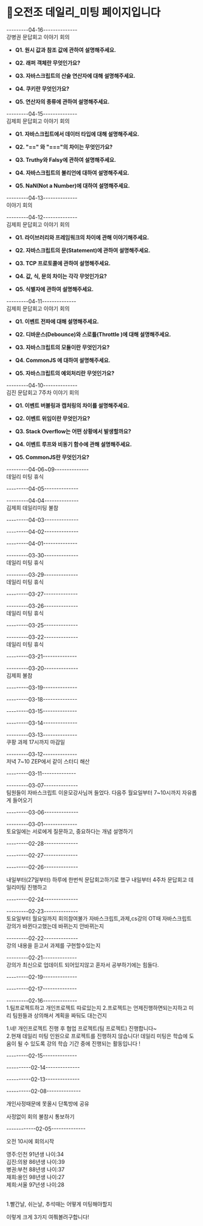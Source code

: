 # 🧣오전조 데일리_미팅 페이지입니다
---------04-16--------------<br>
강병권 문답회고 이야기 회의

- **Q1. 원시 값과 참조 값에 관하여 설명해주세요.**
    
- **Q2. 래퍼 객체란 무엇인가요?**
    
- **Q3. 자바스크립트의 산술 연산자에 대해 설명해주세요.**
    
- **Q4. 쿠키란 무엇인가요?**
    
- **Q5. 연산자의 종류에 관하여 설명해주세요.**

---------04-15--------------<br>
김제희 문답회고 이야기 회의

- **Q1. 자바스크립트에서 데이터 타입에 대해 설명해주세요.**
   
- **Q2. "==" 와 "==="의 차이는 무엇인가요?**
    
- **Q3. Truthy와 Falsy에 관하여 설명해주세요.**
    
- **Q4. 자바스크립트의 불리언에 대하여 설명해주세요.**
    
- **Q5. NaN(Not a Number)에 대하여 설명해주세요.**
   
---------04-13--------------<br>
이야기 회의

---------04-12--------------<br>
김제희 문답회고 이야기 회의

- **Q1. 라이브러리와 프레임워크의 차이에 관해 이야기해주세요.**
    
- **Q2. 자바스크립트의 문(Statement)에 관하여 설명해주세요.**
    
- **Q3. TCP 프로토콜에 관하여 설명해주세요.**
    
- **Q4. 값, 식, 문의 차이는 각각 무엇인가요?**
    
- **Q5. 식별자에 관하여 설명해주세요.**
    
---------04-11--------------<br>
김제희 문답회고 이야기 회의

- **Q1. 이벤트 전파에 대해 설명해주세요.**
    
- **Q2. 디바운스(Debounce)와 스로틀(Throttle )에 대해 설명해주세요.**
    
- **Q3. 자바스크립트의 모듈이란 무엇인가요?**
    
- **Q4. CommonJS 에 대하여 설명해주세요.**
    
- **Q5. 자바스크립트의 예외처리란 무엇인가요?**
    
---------04-10--------------<br>
김진 문답회고 7주차 이야기 회의

- **Q1. 이벤트 버블링과 캡처링의 차이를 설명해주세요.**
    
- **Q2. 이벤트 위임이란 무엇인가요?**
    
- **Q3. Stack Overflow는 어떤 상황에서 발생할까요?**
    
- **Q4. 이벤트 루프와 비동기 함수에 관해 설명해주세요.**
   
- **Q5.  CommonJS란 무엇인가요?**

---------04-06~09--------------<br>
데일리 미팅 휴식

---------04-05--------------

---------04-04--------------<br>
김제희 데일리미팅 불참

---------04-03--------------

---------04-02--------------

---------04-01--------------

---------03-30--------------<br>
데일리 미팅 휴식

---------03-29--------------<br>
데일리 미팅 휴식

---------03-27--------------

---------03-26--------------<br>
데일리 미팅 휴식

---------03-25--------------

---------03-22--------------<br>
데일리 미팅 휴식

---------03-21--------------

---------03-20--------------<br>
김제희 불참

---------03-19--------------

---------03-18--------------

---------03-15--------------

---------03-14--------------

---------03-13--------------<br>
쿠팡 과제 17시까지 마감일

---------03-12--------------<br>
저녁 7~10 ZEP에서 같이 스터디 해산

---------03-11--------------

---------03-07--------------<br>
팀원들이 자바스크립트 이윤모강사님꺼 들었다.
다음주 월요일부터 7~10시까지 자유롭게 들어오기

---------03-06--------------

---------03-01--------------<br>
토요일에는 서로에게 질문하고, 중요하다는 개념 설명하기

---------02-28--------------

---------02-27--------------

---------02-26--------------

내일부터(27일부터) 하루에 한번씩 문답회고하기로 했구
내일부터 4주차 문답회고 데일리미팅 진행하고

---------02-24--------------

---------02-23--------------<br>
토요일부터 월요일까지 회의참여불가
자바스크립트,과제,cs강의
OT때 자바스크립트 강의가 바뀐다고했는데 바뀌는지 안바뀌는지

---------02-22--------------<br>
강의 내용을 듣고서 과제를 구현할수있는지

---------02-21--------------<br>
강의가 최신으로 업데이트 되어있지않고 혼자서 공부하기에는 힘들다.

---------02-19--------------

---------02-17--------------

---------02-16--------------<br> 1.팀프로젝트하고 개인프로젝트 따로있는지 2.프로젝트는 언제진행하면되는지하고 미리 팀원들과 상의해서 계획을 짜둬도 대는건지

1.네! 개인프로젝트 진행 후 협업 프로젝트(팀 프로젝트) 진행합니다~ <br>
2.현재 데일리 미팅 인원으로 프로젝트를 진행하지 않습니다! 데일리 미팅은 학습에 도움이 될 수 있도록 강의 학습 기간 중에 진행되는 활동입니다 !

---------02-15--------------

----------02-14--------------

----------02-13--------------

----------02-08--------------<br>

개인사정때문에 못올시 단톡방에 공유

사정없이 회의 불참시 통보하기

------------02-05--------------<br>

오전 10시에 회의시작

영주:인천 91년생 나이:34 <br>
김진:의왕 86년생 나이:39 <br>
병권:부천 88년생 나이:37 <br>
재희:용인 98년생 나이:27 <br>
제희:서울 97년생 나이:28 <br>

<br>
1.빨간날, 쉬는날, 추석때는 어떻게 미팅해야할지

이렇게 크게 3가지 여쭤볼려구합니다!
